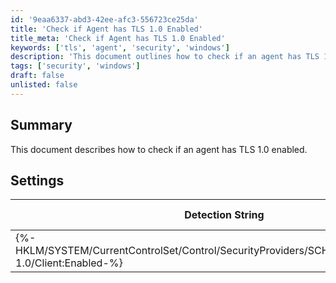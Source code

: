 ```yaml
---
id: '9eaa6337-abd3-42ee-afc3-556723ce25da'
title: 'Check if Agent has TLS 1.0 Enabled'
title_meta: 'Check if Agent has TLS 1.0 Enabled'
keywords: ['tls', 'agent', 'security', 'windows']
description: 'This document outlines how to check if an agent has TLS 1.0 enabled, including the necessary detection string and applicable operating systems. It provides a clear overview of the settings required for proper verification.'
tags: ['security', 'windows']
draft: false
unlisted: false
---
```


## Summary

This document describes how to check if an agent has TLS 1.0 enabled.

## Settings

| Detection String                                                                 | Comparator | Result | Applicable OS |
|----------------------------------------------------------------------------------|------------|--------|----------------|
| \{%-HKLM/SYSTEM/CurrentControlSet/Control/SecurityProviders/SCHANNEL/Protocols/TLS 1.0/Client:Enabled-%} | Equals     | 1      | Windows        |
